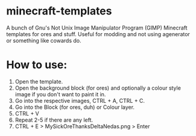 # minecraft-templates
A bunch of Gnu's Not Unix Image Manipulator Program (GIMP) Minecraft templates for ores and stuff. Useful for modding and not using agenerator or something like cowards do.

# How to use:
1. Open the template.
2. Open the background block (for ores) and optionally a colour style image if you don't want to paint it in.
3. Go into the respective images, CTRL + A, CTRL + C.
4. Go into the Block (for ores, duh) or Colour layer.
5. CTRL + V
6. Repeat 2-5 if there are any left.
7. CTRL + E > MySickOreThanksDeltaNedas.png > Enter
